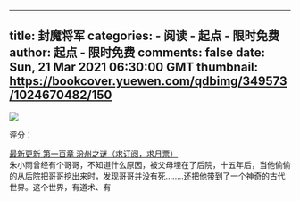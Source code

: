 
---
title: 封魔将军
categories: 
    - 阅读
    - 起点 - 限时免费
author: 起点 - 限时免费
comments: false
date: Sun, 21 Mar 2021 06:30:00 GMT
thumbnail: https://bookcover.yuewen.com/qdbimg/349573/1024670482/150
---

<div>   
<img src="https://bookcover.yuewen.com/qdbimg/349573/1024670482/150" referrerpolicy="no-referrer"><p>评分：</p><a href="https://vipreader.qidian.com/chapter/1024670482/641779545">最新更新  第一百章 汾州之谜（求订阅，求月票）</a><br>
                                                朱小雨曾经有个哥哥，不知道什么原因，被父母埋在了后院，十五年后，当他偷偷的从后院把哥哥挖出来时，发现哥哥并没有死........还把他带到了一个神奇的古代世界。这个世界，有道术、有
                                              
</div>
            